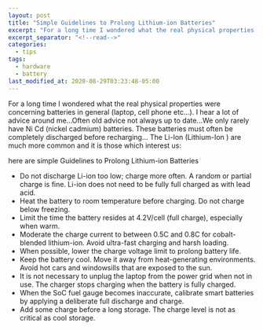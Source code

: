 ```yaml
---
layout: post
title: "Simple Guidelines to Prolong Lithium-ion Batteries"
excerpt: "For a long time I wondered what the real physical properties were concerning batteries in general (laptop, cell phone etc...). I hear a lot of advice around me...Often old advice not always up to date..."
excerpt_separator: "<!--read-->"
categories:
  - tips
tags:
  - hardware
  - battery
last_modified_at: 2020-08-29T03:23:48-05:00
---
```

For a long time I wondered what the real physical properties were concerning batteries in general (laptop, cell phone etc...). I hear a lot of advice around me...Often old advice not always up to date...We only rarely have Ni Cd (nickel cadmium) batteries. These batteries must often be completely discharged before recharging... The Li-Ion (Lithium-Ion ) are much more common and it is those which interest us:

here are simple Guidelines to Prolong Lithium-ion Batteries

  * Do not discharge Li-ion too low; charge more often. A random or partial charge is fine. Li-ion does not need to be fully full charged as with lead acid.
  * Heat the battery to room temperature before charging. Do not charge below freezing.
  * Limit the time the battery resides at 4.2V/cell (full charge), especially when warm.
  * Moderate the charge current to between 0.5C and 0.8C for cobalt-blended lithium-ion. Avoid ultra-fast charging and harsh loading.
  * When possible, lower the charge voltage limit to prolong battery life.
  * Keep the battery cool. Move it away from heat-generating environments. Avoid hot cars and windowsills that are exposed to the sun.
  * It is not necessary to unplug the laptop from the power grid when not in use. The charger stops charging when the battery is fully charged.
  * When the SoC fuel gauge becomes inaccurate, calibrate smart batteries by applying a deliberate full discharge and charge.
  * Add some charge before a long storage. The charge level is not as critical as cool storage.
